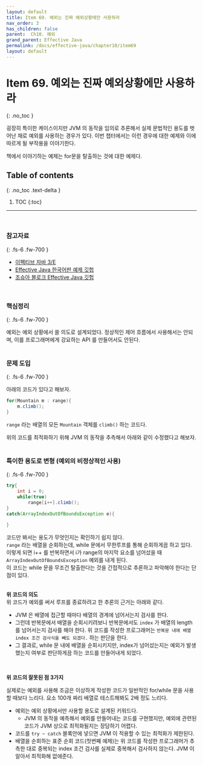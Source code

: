 ```yaml
---
layout: default
title: Item 69. 예외는 진짜 예외상황에만 사용하라
nav_order: 3
has_children: false
parent:  Ch10. 예외
grand_parent: Effective Java
permalink: /docs/effective-java/chapter10/item69
layout: default
---
```




# Item 69. 예외는 진짜 예외상황에만 사용하라
{: .no_toc }

굉장히 특이한 케이스이지만 JVM 의 동작을 임의로 추론해서 실제 문법적인 용도를 벗어난 채로 예외를 사용하는 경우가 있다. 이번 챕터에서는 이런 경우에 대한 예제와 이에 따르게 될 부작용을 이야기한다.<br>

책에서 이야기하는 예제는 for문을 탈출하는 것에 대한 예제다.<br>

## Table of contents
{: .no_toc .text-delta }

1. TOC
{:toc}

---

<br>

### 참고자료
{: .fs-6 .fw-700 }

- [이펙티브 자바 3/E](http://www.yes24.com/Product/Goods/65551284)
- [Effective Java 한국어판 예제 깃헙](https://github.com/WegraLee)
- [조슈아 블로크 Effective Java 깃헙](https://github.com/jbloch/effective-java-3e-source-code/tree/master/src/effectivejava)
  <br>

<br>



### 핵심정리
{: .fs-6 .fw-700 }

예외는 예외 상황에서 쓸 의도로 설계되었다. 정상적인 제어 흐름에서 사용해서는 안되며, 이를 프로그래머에게 강요하는 API 를 만들어서도 안된다.<br>
<br>

### 문제 도입
{: .fs-6 .fw-700 }

아래의 코드가 있다고 해보자.

```java
for(Mountain m : range){
    m.climb();
}
```

`range` 라는 배열의 모든 `Mountain` 객체를 `climb()` 하는 코드다.<br>

위의 코드를 최적화하기 위해 JVM 의 동작을 추측해서 아래와 같이 수정했다고 해보자.<br>
<br>

### 특이한 용도로 변형 (예외의 비정상적인 사용)
{: .fs-6 .fw-700 }

```java
try{
    int i = 0;
    while(true)
        range[i++].climb();
}
catch(ArrayIndexOutOfBoundsException e){
    
}
```
코드만 봐서는 용도가 무엇인지는 확인하기 쉽지 않다.<br>
`range` 라는 배열을 순회하는데, while 문에서 무한루프를 통해 순회하게끔 하고 있다. 이렇게 되면 i++ 를 반복하면서 i가 range의 마지막 요소를 넘어섰을 때 `ArrayIndexOutOfBoundsException` 예외를 내게 된다.<br>
이 코드는 while 문을 무조건 탈출한다는 것을 간접적으로 추론하고 파악해야 한다는 단점이 있다.<br>
<br>

**위 코드의 의도**<br>
위 코드가 예외를 써서 루프를 종료하려고 한 추론의 근거는 아래와 같다.<br>

- JVM 은 배열에 접근할 때마다 배열의 경계에 넘어서는지 검사를 한다.
- 그런데 반복문에서 배열을 순회시키려보니 반복문에서도 `index` 가 배열의 length 를 넘어서는지 검사를 해야 한다. 위 코드를 작성한 프로그래머는 `반복문 내에 배열 index 조건 검사식을 빼도 되겠다.` 하는 판단을 한다.
- 그 결과로, while 문 내에 배열을 순회시키지만, index가 넘어섰는지는 예외가 발생했는지 여부로 판단하게끔 하는 코드를 만들어내게 되었다.

<br>

**위 코드의 잘못된 점 3가지**<br>

실제로는 예외를 사용해 조금은 이상하게 작성한 코드가 일반적인 for/while 문을 사용할 때보다 느리다. 요소 100개 짜리 배열로 테스트해봐도 2배 정도 느리다.

- 예외는 예외 상황에서만 사용할 용도로 설계된 키워드다.
  - JVM 의 동작을 예측해서 예외를 만들어내는 코드를 구현했지만, 예외에 관련된 코드가 JVM 상으로 최적화될지는 장담하기 어렵다.
- 코드를 `try ~ catch` 블록안에 넣으면 JVM 이 적용할 수 있는 최적화가 제한된다.
- 배열을 순회하는 표준 순회 코드(첫번째 예제)는 위 코드를 작성한 프로그래머가 추측한 대로 중복되는 index 조건 검사를 실제로 중복해서 검사하지 않는다. JVM 이 알아서 최적화해 없애준다.
<br>


